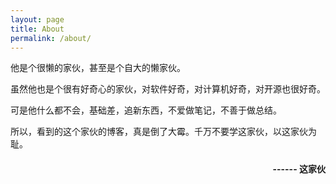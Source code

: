 ```yaml
---
layout: page
title: About
permalink: /about/
---
```


他是个很懒的家伙，甚至是个自大的懒家伙。

虽然他也是个很有好奇心的家伙，对软件好奇，对计算机好奇，对开源也很好奇。

可是他什么都不会，基础差，追新东西，不爱做笔记，不善于做总结。

所以，看到的这个家伙的博客，真是倒了大霉。千万不要学这家伙，以这家伙为耻。

<h4 style="text-align:right">------  这家伙</h4>
